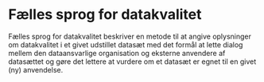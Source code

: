 # Fælles sprog for datakvalitet
Fælles sprog for datakvalitet beskriver en metode til at angive oplysninger om datakvalitet i et givet udstillet datasæt med det formål at lette dialog mellem den dataansvarlige organisation og eksterne anvendere af datasættet og gøre det lettere at vurdere om et datasæt er egnet til en givet (ny) anvendelse.
